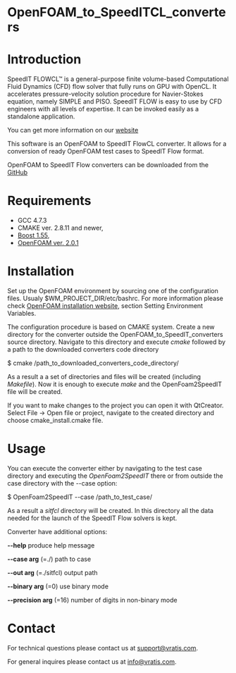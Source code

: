 OpenFOAM_to_SpeedITCL_converters
================================


# Introduction

SpeedIT FLOWCL™ is a general-purpose finite volume-based Computational Fluid 
Dynamics (CFD) flow solver that fully runs on GPU with OpenCL. It accelerates 
pressure-velocity solution procedure for Navier-Stokes equation, namely SIMPLE 
and PISO. SpeedIT FLOW is easy to use by CFD engineers with all levels of 
expertise. It can be invoked easily as a standalone application. 

You can get more information on our [website](www.vratis.com)

This software is an OpenFOAM to SpeedIT FlowCL converter. It allows for a 
conversion of ready OpenFOAM test cases to SpeedIT Flow format. 

OpenFOAM to SpeedIT Flow converters can be downloaded from the 
[GitHub](https://github.com/VratisLtd/OpenFOAM\_to\_SpeedITCL_converters)

# Requirements

* GCC 4.7.3 
* CMAKE ver. 2.8.11 and newer,
* [Boost 1.55](http://www.boost.org/),
* [OpenFOAM ver. 2.0.1](http://www.openfoam.org/archive/2.0.1/download/)

# Installation

Set up the OpenFOAM environment by sourcing one of the configuration files. 
Usualy $WM\_PROJECT\_DIR/etc/bashrc. For more information please check 
[OpenFOAM installation website](http://www.openfoam.org/download/source.php), 
section Setting Environment Variables.

The configuration procedure is based on CMAKE system.
Create a new directory for the converter outside the OpenFOAM\_to\_SpeedIT\_converters 
source directory. Navigate to this directory and execute _cmake_ followed by a 
path to the downloaded converters code directory

$ cmake /path\_to\_downloaded\_converters\_code\_directory/

As a result a a set of directories and files will be created (including 
_Makefile_). Now it is enough to execute _make_ and the OpenFoam2SpeedIT file 
will be created.

If you want to make changes to the project you can open it with QtCreator. 
Select File -> Open file or project, navigate to the created directory and 
choose cmake_install.cmake file.

# Usage

You can execute the converter either by navigating to the test case directory 
and executing the _OpenFoam2SpeedIT_ there or from outside the case directory 
with the --case option:

$ OpenFoam2SpeedIT --case /path\_to\_test\_case/

As a result a _sitfcl_ directory will be created. In this directory all the data 
needed for the launch of the SpeedIT Flow solvers is kept.

Converter have additional options:

  **--help**                produce help message

  **--case arg** (=./)      path to case

  **--out arg** (=./sitfcl) output path

 **--binary arg** (=0)     use binary mode

  **--precision arg** (=16) number of digits in non-binary mode


# Contact

For technical questions please contact us at <support@vratis.com>.

For general inquires please contact us at <info@vratis.com>.
